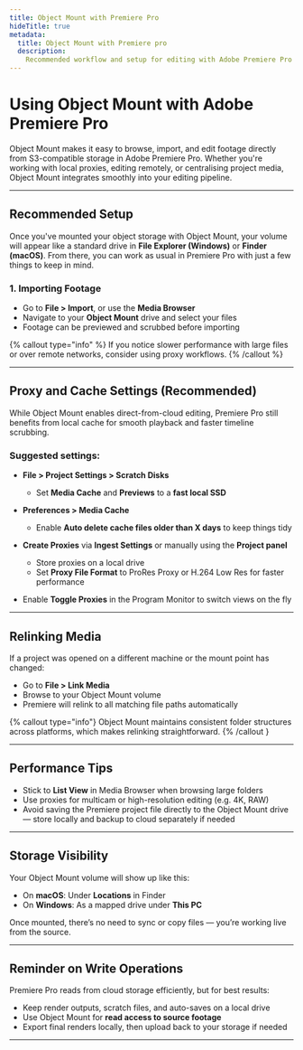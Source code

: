 ```yaml
---
title: Object Mount with Premiere Pro
hideTitle: true
metadata:
  title: Object Mount with Premiere pro
  description:
    Recommended workflow and setup for editing with Adobe Premiere Pro using Object Mount volumes
---
```


# Using Object Mount with Adobe Premiere Pro

Object Mount makes it easy to browse, import, and edit footage directly from S3-compatible storage in Adobe Premiere Pro. Whether you're working with local proxies, editing remotely, or centralising project media, Object Mount integrates smoothly into your editing pipeline.

---

## Recommended Setup

Once you've mounted your object storage with Object Mount, your volume will appear like a standard drive in **File Explorer (Windows)** or **Finder (macOS)**. From there, you can work as usual in Premiere Pro with just a few things to keep in mind.

### 1. Importing Footage

- Go to **File > Import**, or use the **Media Browser**
- Navigate to your **Object Mount** drive and select your files
- Footage can be previewed and scrubbed before importing

{% callout type="info" %}
If you notice slower performance with large files or over remote networks, consider using proxy workflows.
{% /callout %}

---

## Proxy and Cache Settings (Recommended)

While Object Mount enables direct-from-cloud editing, Premiere Pro still benefits from local cache for smooth playback and faster timeline scrubbing.

### Suggested settings:

- **File > Project Settings > Scratch Disks**  
  - Set **Media Cache** and **Previews** to a **fast local SSD**

- **Preferences > Media Cache**  
  - Enable **Auto delete cache files older than X days** to keep things tidy

- **Create Proxies** via **Ingest Settings** or manually using the **Project panel**  
  - Store proxies on a local drive
  - Set **Proxy File Format** to ProRes Proxy or H.264 Low Res for faster performance

- Enable **Toggle Proxies** in the Program Monitor to switch views on the fly

---

## Relinking Media
If a project was opened on a different machine or the mount point has changed:

- Go to **File > Link Media**
- Browse to your Object Mount volume
- Premiere will relink to all matching file paths automatically

{% callout type="info"}
Object Mount maintains consistent folder structures across platforms, which makes relinking straightforward.
{% /callout }

---

## Performance Tips

- Stick to **List View** in Media Browser when browsing large folders
- Use proxies for multicam or high-resolution editing (e.g. 4K, RAW)
- Avoid saving the Premiere project file directly to the Object Mount drive — store locally and backup to cloud separately if needed

---

## Storage Visibility

Your Object Mount volume will show up like this:
- On **macOS**: Under **Locations** in Finder
- On **Windows**: As a mapped drive under **This PC**

Once mounted, there’s no need to sync or copy files — you’re working live from the source.

---

## Reminder on Write Operations

Premiere Pro reads from cloud storage efficiently, but for best results:

- Keep render outputs, scratch files, and auto-saves on a local drive
- Use Object Mount for **read access to source footage**
- Export final renders locally, then upload back to your storage if needed

---
